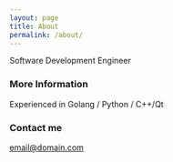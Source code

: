 ```yaml
---
layout: page
title: About
permalink: /about/
---
```


Software Development Engineer

### More Information

Experienced in Golang / Python / C++/Qt

### Contact me

[email@domain.com](mailto:email@domain.com)
